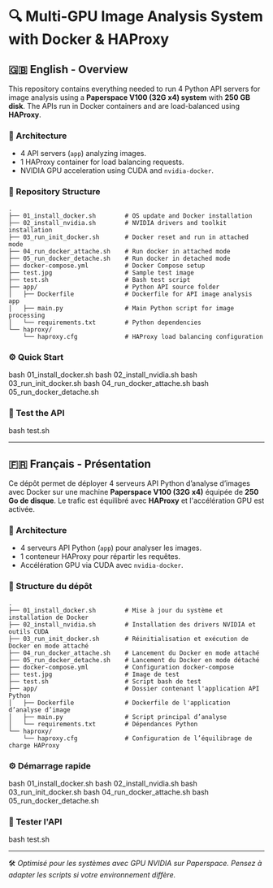 # 🔍 Multi-GPU Image Analysis System with Docker & HAProxy

## 🇬🇧 English - Overview

This repository contains everything needed to run 4 Python API servers for image analysis using a **Paperspace V100 (32G x4) system** with **250 GB disk**. The APIs run in Docker containers and are load-balanced using **HAProxy**.

### 🚀 Architecture

- 4 API servers (`app`) analyzing images.
- 1 HAProxy container for load balancing requests.
- NVIDIA GPU acceleration using CUDA and `nvidia-docker`.


### 📂 Repository Structure

```
.
├── 01_install_docker.sh        # OS update and Docker installation
├── 02_install_nvidia.sh        # NVIDIA drivers and toolkit installation
├── 03_run_init_docker.sh       # Docker reset and run in attached mode
├── 04_run_docker_attache.sh    # Run docker in attached mode
├── 05_run_docker_detache.sh    # Run docker in detached mode
├── docker-compose.yml          # Docker Compose setup
├── test.jpg                    # Sample test image
├── test.sh                     # Bash test script
├── app/                        # Python API source folder
│   ├── Dockerfile              # Dockerfile for API image analysis app
│   ├── main.py                 # Main Python script for image processing
│   └── requirements.txt        # Python dependencies
└── haproxy/
    └── haproxy.cfg             # HAProxy load balancing configuration
```


### ⚙️ Quick Start

bash 01_install_docker.sh
bash 02_install_nvidia.sh
bash 03_run_init_docker.sh
bash 04_run_docker_attache.sh
bash 05_run_docker_detache.sh

### 🧪 Test the API

bash test.sh

---

## 🇫🇷 Français - Présentation

Ce dépôt permet de déployer 4 serveurs API Python d’analyse d’images avec Docker sur une machine **Paperspace V100 (32G x4)** équipée de **250 Go de disque**. Le trafic est équilibré avec **HAProxy** et l'accélération GPU est activée.

### 🧱 Architecture

- 4 serveurs API Python (`app`) pour analyser les images.
- 1 conteneur HAProxy pour répartir les requêtes.
- Accélération GPU via CUDA avec `nvidia-docker`.


### 📁 Structure du dépôt

```
.
├── 01_install_docker.sh        # Mise à jour du système et installation de Docker
├── 02_install_nvidia.sh        # Installation des drivers NVIDIA et outils CUDA
├── 03_run_init_docker.sh       # Réinitialisation et exécution de Docker en mode attaché
├── 04_run_docker_attache.sh    # Lancement du Docker en mode attaché
├── 05_run_docker_detache.sh    # Lancement du Docker en mode détaché
├── docker-compose.yml          # Configuration docker-compose
├── test.jpg                    # Image de test
├── test.sh                     # Script bash de test
├── app/                        # Dossier contenant l'application API Python
│   ├── Dockerfile              # Dockerfile de l'application d’analyse d’image
│   ├── main.py                 # Script principal d’analyse
│   └── requirements.txt        # Dépendances Python
└── haproxy/
    └── haproxy.cfg             # Configuration de l’équilibrage de charge HAProxy
```

### ⚙️ Démarrage rapide

bash 01_install_docker.sh
bash 02_install_nvidia.sh
bash 03_run_init_docker.sh
bash 04_run_docker_attache.sh
bash 05_run_docker_detache.sh

### 🧪 Tester l'API

bash test.sh

---

🛠️ *Optimisé pour les systèmes avec GPU NVIDIA sur Paperspace. Pensez à adapter les scripts si votre environnement diffère.*
